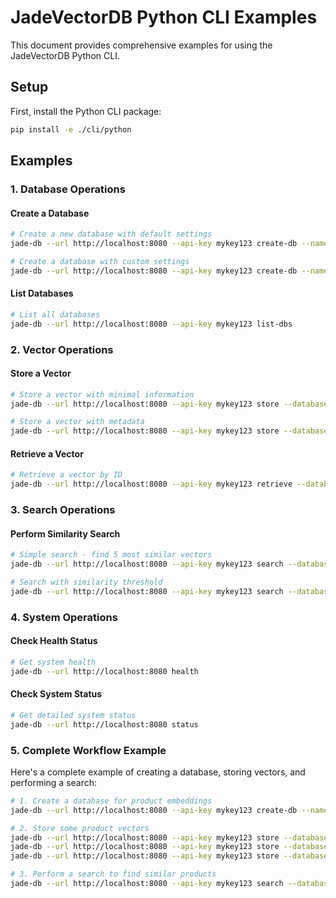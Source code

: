 # JadeVectorDB Python CLI Examples

This document provides comprehensive examples for using the JadeVectorDB Python CLI.

## Setup

First, install the Python CLI package:

```bash
pip install -e ./cli/python
```

## Examples

### 1. Database Operations

#### Create a Database
```bash
# Create a new database with default settings
jade-db --url http://localhost:8080 --api-key mykey123 create-db --name my_database

# Create a database with custom settings
jade-db --url http://localhost:8080 --api-key mykey123 create-db --name product_embeddings --description "Database for product embeddings" --dimension 768 --index-type HNSW
```

#### List Databases
```bash
# List all databases
jade-db --url http://localhost:8080 --api-key mykey123 list-dbs
```

### 2. Vector Operations

#### Store a Vector
```bash
# Store a vector with minimal information
jade-db --url http://localhost:8080 --api-key mykey123 store --database-id my_db --vector-id vec_1 --values "[0.1, 0.2, 0.3, 0.4]"

# Store a vector with metadata
jade-db --url http://localhost:8080 --api-key mykey123 store --database-id my_db --vector-id vec_2 --values "[0.5, 0.6, 0.7, 0.8]" --metadata '{"category": "electronics", "price": 299.99}'
```

#### Retrieve a Vector
```bash
# Retrieve a vector by ID
jade-db --url http://localhost:8080 --api-key mykey123 retrieve --database-id my_db --vector-id vec_1
```

### 3. Search Operations

#### Perform Similarity Search
```bash
# Simple search - find 5 most similar vectors
jade-db --url http://localhost:8080 --api-key mykey123 search --database-id my_db --query-vector "[0.25, 0.35, 0.45, 0.55]" --top-k 5

# Search with similarity threshold
jade-db --url http://localhost:8080 --api-key mykey123 search --database-id my_db --query-vector "[0.25, 0.35, 0.45, 0.55]" --top-k 10 --threshold 0.7
```

### 4. System Operations

#### Check Health Status
```bash
# Get system health
jade-db --url http://localhost:8080 health
```

#### Check System Status
```bash
# Get detailed system status
jade-db --url http://localhost:8080 status
```

### 5. Complete Workflow Example

Here's a complete example of creating a database, storing vectors, and performing a search:

```bash
# 1. Create a database for product embeddings
jade-db --url http://localhost:8080 --api-key mykey123 create-db --name product_db --dimension 4 --index-type HNSW

# 2. Store some product vectors
jade-db --url http://localhost:8080 --api-key mykey123 store --database-id product_db --vector-id laptop_1 --values "[0.8, 0.2, 0.1, 0.9]" --metadata '{"name": "UltraBook Pro", "category": "laptop", "price": 1299.99}'
jade-db --url http://localhost:8080 --api-key mykey123 store --database-id product_db --vector-id phone_1 --values "[0.9, 0.1, 0.8, 0.2]" --metadata '{"name": "SmartPhone X", "category": "phone", "price": 899.99}'
jade-db --url http://localhost:8080 --api-key mykey123 store --database-id product_db --vector-id tablet_1 --values "[0.7, 0.3, 0.6, 0.4]" --metadata '{"name": "Tablet Max", "category": "tablet", "price": 649.99}'

# 3. Perform a search to find similar products
jade-db --url http://localhost:8080 --api-key mykey123 search --database-id product_db --query-vector "[0.85, 0.15, 0.75, 0.25]" --top-k 5
```